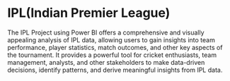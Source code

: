 # IPL(Indian Premier League)
The IPL Project using Power BI offers a comprehensive and visually appealing analysis of IPL data, allowing users to gain insights into team performance, player statistics, match outcomes, and other key aspects of the tournament. It provides a powerful tool for cricket enthusiasts, team management, analysts, and other stakeholders to make data-driven decisions, identify patterns, and derive meaningful insights from IPL data.
